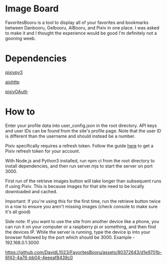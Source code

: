 # Image Board
FavoritesBooru is a tool to display all of your favorites and bookmarks between Danbooru, Gelbooru, AIBooru, and Pixiv in one place. I was asked to make it and I thought the experience would be good I'm definitely not a gooning weeb.

# Dependencies 
[pixivpy3](https://github.com/upbit/pixivpy)

[aiohttp](https://pypi.org/project/aiohttp/)

[pixivOAuth](https://gist.github.com/ZipFile/c9ebedb224406f4f11845ab700124362)

# How to
Enter your profile data into user_config.json in the root directory. API keys and user IDs can be found from the site's profile page. Note that the user ID is different than the username and should instead be a number.

Pixiv specifically requires a refresh token. Follow the guide [here](https://gist.github.com/ZipFile/c9ebedb224406f4f11845ab700124362) to get a Pixiv refresh token for your account.

With Node.js and Python3 installed, run npm ci from the root directory to install dependencies, and then run server.mjs to start the server on port 3000.

First run of the retrieve images button will take longer than subsequent runs if using Pixiv. This is because images for that site need to be locally downloaded and cached.

Important: If you're using this for the first time, run the retrieve button twice in a row to ensure you aren't missing images (check console to make sure it's all good)

Side note: If you want to use the site from another device like a phone, you can run it on your computer or a raspberry pi or something, and then find the devices IP. While the server is running, type the device ip into your browser followed by the port which should be 3000. Example - 192.168.0.1:3000

https://github.com/DavidL1023/FavoritesBooru/assets/80372643/d1e9701b-6f43-4a76-bb04-4eeeaf8439c0

